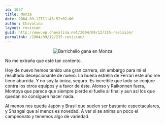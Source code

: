 ```yaml
---
id: 1037
title: Monza
date: 2004-09-12T11:43:52+02:00
author: Chavalina
layout: revision
guid: http://www.wp.chavalina.net/2004/09/12/215-revision/
permalink: /2004/09/12/215-revision/
---
```

<div align="center">
  <img class="imgcentro" src="http://www.chavalina.net/imagenes/fotos/monza-barrichello.jpg" alt="Barrichello gana en Monza" />
</div>

No me extra&ntilde;a que est&eacute; tan contento.

Hoy de nuevo hemos tenido una gran carrera, sin embargo para m&iacute; el resultado decepcionante de nuevo. La buena estrella de Ferrari este a&ntilde;o me tiene aburrida. Y no soy la &uacute;nica, seguro. Es incre&iacute;ble que todo se conjure contra los otros equipos y a favor de &eacute;ste. Alonso y Raikonnen fuera, Montoya que parece que siempre pierde el fuelle al final y aun as&iacute; los que quedan no consiguen hacer nada.

Al menos nos queda Jap&oacute;n y Brasil que suelen ser bastante espectaculares, y Shangai que al menos es novedad. A ver si se anima un poco el campeonato y tenemos algo de variedad.